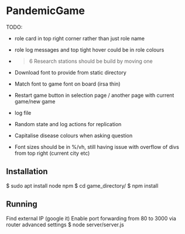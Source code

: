 # PandemicGame

TODO:
* role card in top right corner rather than just role name
* role log messages and top tight hover could be in role colours
* > 6 Research stations should be build by moving one
* Download font to provide from static directory
* Match font to game font on board (irsa thin)

* Restart game button in selection page / another page with current game/new game

* log file
* Random state and log actions for replication

* Capitalise disease colours when asking question

* Font sizes should be in %/vh, still having issue with overflow of divs from top right (current city etc)

## Installation

$ sudo apt install node npm
$ cd game_directory/
$ npm install

## Running

Find external IP (google it)
Enable port forwarding from 80 to 3000 via router advanced settings
$ node server/server.js
